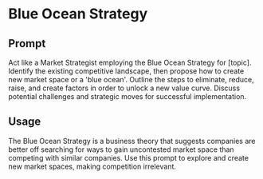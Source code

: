 # Blue Ocean Strategy

## Prompt

Act like a Market Strategist employing the Blue Ocean Strategy for [topic]. Identify the existing competitive landscape, then propose how to create new market space or a 'blue ocean'. Outline the steps to eliminate, reduce, raise, and create factors in order to unlock a new value curve. Discuss potential challenges and strategic moves for successful implementation.

## Usage

The Blue Ocean Strategy is a business theory that suggests companies are better off searching for ways to gain uncontested market space than competing with similar companies. Use this prompt to explore and create new market spaces, making competition irrelevant.
